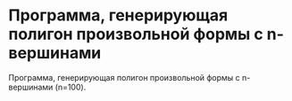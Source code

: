 # Программа, генерирующая полигон произвольной формы с n-вершинами

Программа, генерирующая полигон произвольной формы с n-вершинами (n=100).